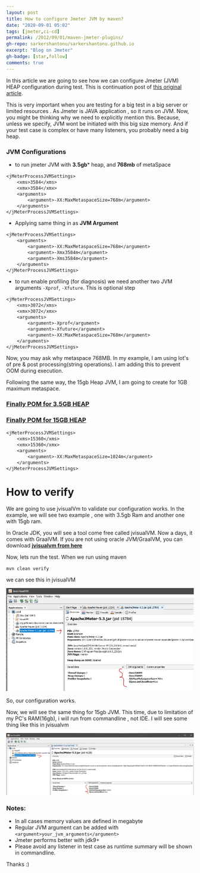 ```yaml
---
layout: post
title: How to configure Jmeter JVM by maven?
date: "2020-09-01 05:02"
tags: [jmeter,ci-cd]
permalink: /2012/09/01/maven-jmeter-plugins/
gh-repo: sarkershantonu/sarkershantonu.github.io
excerpt: "Blog on Jmeter"
gh-badge: [star,follow]
comments: true
---
```

In this article we are going to see how we can configure Jmeter (JVM) HEAP configuration during test. This is continuation post of [this original article](https://sarkershantonu.github.io/2020/08/28/maven-jmeter/).

This is very important when you are testing for a big test in a big server or limited resources . As Jmeter is JAVA application , so it runs on JVM. Now, you might be thinking why we need to explicitly mention this.
Because, unless we specify, JVM wont be initiated with this big size memory. And if your test case is complex or have many listeners, you probably need a big heap. 

### JVM Configurations
- to run jmeter JVM with **3.5gb*** heap, and **768mb** of metaSpace

```
<jMeterProcessJVMSettings>
    <xms>3584</xms>
    <xmx>3584</xmx>
    <arguments>
        <argument>-XX:MaxMetaspaceSize=768m</argument>
    </arguments>
</jMeterProcessJVMSettings>
```

- Applying same thing in as **JVM Argument**

```
<jMeterProcessJVMSettings>
    <arguments>
        <argument>-XX:MaxMetaspaceSize=768m</argument>
        <argument>-Xmx3584m</argument>
        <argument>-Xms3584m</argument>
    </arguments>
</jMeterProcessJVMSettings>		         
```

- to run enable profiling (for diagnosis) we need another two JVM arguments ```-Xprof```, ```-Xfuture```. This is optional step

```
<jMeterProcessJVMSettings>
	<xms>3072</xms>
	<xmx>3072</xmx>
	<arguments>
		<argument>-Xprof</argument>
		<argument>-Xfuture</argument>
		<argument>-XX:MaxMetaspaceSize=768m</argument>
	</arguments>
</jMeterProcessJVMSettings>
```

Now, you may ask why metaspace 768MB. In my example, I am using lot's of pre & post processing(string operations). I am adding this to prevent OOM during execution.  

Following the same way, the 15gb Heap JVM, I am going to create for 1GB maximum metaspace.
 
### [Finally POM for 3.5GB HEAP]()
### [Finally POM for 15GB HEAP]()

```
<jMeterProcessJVMSettings>
    <xms>15360</xms>
    <xmx>15360</xmx>
    <arguments>
        <argument>-XX:MaxMetaspaceSize=1024m</argument>
    </arguments>
</jMeterProcessJVMSettings>
```

# How to verify 
We are going to use jvisualVm to validate our configuration works. In the example, we will see two example , one with 3.5gb Ram and another one with 15gb ram.  

In Oracle JDK, you will see a tool come free called jvisualVM. Now a days, it comes with GraalVM. If you are not using oracle JVM/GraalVM, you can download [**jvisualvm from here**](https://visualvm.github.io/download.html)

Now, lets run the test. When we run using maven

``` 
mvn clean verify 

```

we can see this in jvisualVM 

![jvm-3.5gb](/images/jmeter-maven/jvm-3.5gb-heap.JPG)

So, our configuration works. 

Now, we will see the same thing for 15gb JVM. This time, due to limitation of my PC's RAM(16gb), i will run from commandline , not IDE. I will see some thing like this in jvisualvm

![jvm-15gb](/images/jmeter-maven/jvm-15gb-heap.JPG)

### Notes: 
- In all cases memory values are defined in megabyte
- Regular JVM argument can be added with ```<argument>your_jvm_arguments</argument>```
- Jmeter performs better with jdk9+
- Please avoid any listener in test case as runtime summary will be shown in commandline. 

Thanks :) 